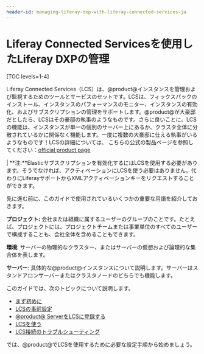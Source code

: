 ```yaml
---
header-id: managing-liferay-dxp-with-liferay-connected-services-ja
---
```


# Liferay Connected Servicesを使用したLiferay DXPの管理

[TOC levels=1-4]

Liferay Connected Services（LCS）は、@product@インスタンスを管理および監視するためのツールとサービスのセットです。LCSは、フィックスパックのインストール、インスタンスのパフォーマンスのモニター、インスタンスの有効化、およびサブスクリプションの管理をサポートします。@product@が大豪邸だとしたら、LCSはその豪邸の執事のよ​​うなものです。さらに良いことに、LCSの機能は、インスタンスが単一の個別のサーバー上にあるか、クラスタ全体に分散されているかに関係なく機能します。一度に複数の大豪邸に仕える執事がいるようなものです！LCSの詳細については、 こちらの公式の製品ページを参照してください：[official product page](http://www.liferay.com/products/liferay-connected-services)

| **注:**Elasticサブスクリプションを有効化するにはLCSを使用する必要があります。そうでなければ、アクティベーションにLCSを使う必要はありません。代わりにLiferayサポートからXMLアクティベーションキーをリクエストすることができます。

先に進む前に、このガイドで使用されているいくつかの重要な用語を紹介しておきます。

**プロジェクト:** 会社または組織に属するユーザーのグループのことです。たとえば、プロジェクトには、プロジェクトチームまたは事業単位のすべてのユーザーで構成することも、会社全体を含めることもできます。

**環境**: サーバーの物理的なクラスター、またはサーバーの仮想および論理的な集合体を表します。

**サーバー**: 具体的な@product@インスタンスについて説明します。サーバーはスタンドアロンサーバーまたはクラスタノードのどちらでも機能します。


このガイドでは、次のトピックについて説明します。



- [まず初めに](/discover/deployment/-/knowledge_base/7-1/getting-started-with-lcs)
- [LCSの事前設定](/discover/deployment/-/knowledge_base/7-1/lcs-preconfiguration)
- [@product@ ServerをLCSに登録する](/discover/deployment/-/knowledge_base/7-1/activating-your-liferay-dxp-server-with-lcs)
- [LCSを使う](/discover/deployment/-/knowledge_base/7-1/using-lcs)
- [LCS接続のトラブルシューティング](/discover/deployment/-/knowledge_base/7-1/troubleshooting-your-lcs-connection)

では、@product@でLCSを使用するために必要な設定手順から始めましょう。
